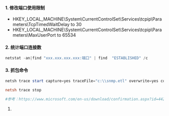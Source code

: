 #### 1. 修改端口使用限制

- HKEY_LOCAL_MACHINE\System\CurrentControlSet\Services\tcpip\Parameters\TcpTimedWaitDelay to 30
- HKEY_LOCAL_MACHINE\System\CurrentControlSet\Services\tcpip\Parameters\MaxUserPort to 65534

#### 2. 统计端口连接数

```powershell
netstat -an|find "xxx.xxx.xxx.xxx:端口" | find  "ESTABLISHED" /c
```

#### 3. 抓包命令

```powershell
netsh trace start capture=yes traceFile="c:\\snmp.etl" overwrite=yes correlation=no protocol=udp ipv4.address=11.11.11.11

netsh trace stop

#参考：https://www.microsoft.com/en-us/download/confirmation.aspx?id=44226
```





1. 